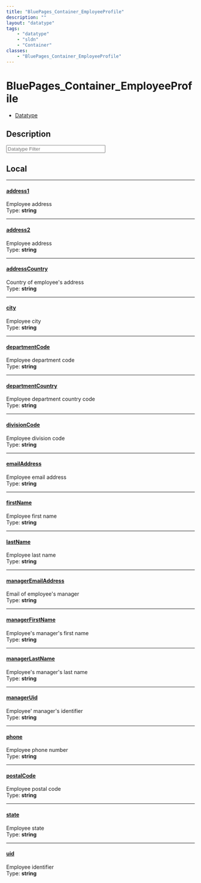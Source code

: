 ```yaml
---
title: "BluePages_Container_EmployeeProfile"
description: ""
layout: "datatype"
tags:
    - "datatype"
    - "sldn"
    - "Container"
classes:
    - "BluePages_Container_EmployeeProfile"
---
```


# BluePages_Container_EmployeeProfile
<div id='service-datatype'>
    <ul id='sldn-reference-tabs'>
        <li id='datatype'> <a href='/reference/datatypes/BluePages_Container_EmployeeProfile' >Datatype</a></li>
    </ul>
</div>

## Description 






<!-- Filer BEGIN -->
<div class="view-filters">
        <div class="clearfix">
            <div class="search-input-box">
                <input placeholder="Datatype Filter" onkeyup="titleSearch(inputId='prop-input', divId='properties', elementClass='prop-row')" 
                    type="text" id="prop-input" value="" size="30" maxlength="128" class="form-text">
            </div>
        </div>
</div>
<!-- Filer END -->

<div id="properties" class="content">
<div id="localProperties" class="prop-content" >

## Local
<div class="prop-row">

-----
[address1]: #address1
#### [address1]
Employee address   
<span class="type-label">Type: </span>**string**


</div>
<div class="prop-row">

-----
[address2]: #address2
#### [address2]
Employee address   
<span class="type-label">Type: </span>**string**


</div>
<div class="prop-row">

-----
[addressCountry]: #addresscountry
#### [addressCountry]
Country of employee's address   
<span class="type-label">Type: </span>**string**


</div>
<div class="prop-row">

-----
[city]: #city
#### [city]
Employee city   
<span class="type-label">Type: </span>**string**


</div>
<div class="prop-row">

-----
[departmentCode]: #departmentcode
#### [departmentCode]
Employee department code   
<span class="type-label">Type: </span>**string**


</div>
<div class="prop-row">

-----
[departmentCountry]: #departmentcountry
#### [departmentCountry]
Employee department country code   
<span class="type-label">Type: </span>**string**


</div>
<div class="prop-row">

-----
[divisionCode]: #divisioncode
#### [divisionCode]
Employee division code   
<span class="type-label">Type: </span>**string**


</div>
<div class="prop-row">

-----
[emailAddress]: #emailaddress
#### [emailAddress]
Employee email address   
<span class="type-label">Type: </span>**string**


</div>
<div class="prop-row">

-----
[firstName]: #firstname
#### [firstName]
Employee first name   
<span class="type-label">Type: </span>**string**


</div>
<div class="prop-row">

-----
[lastName]: #lastname
#### [lastName]
Employee last name   
<span class="type-label">Type: </span>**string**


</div>
<div class="prop-row">

-----
[managerEmailAddress]: #manageremailaddress
#### [managerEmailAddress]
Email of employee's manager   
<span class="type-label">Type: </span>**string**


</div>
<div class="prop-row">

-----
[managerFirstName]: #managerfirstname
#### [managerFirstName]
Employee's manager's first name   
<span class="type-label">Type: </span>**string**


</div>
<div class="prop-row">

-----
[managerLastName]: #managerlastname
#### [managerLastName]
Employee's manager's last name   
<span class="type-label">Type: </span>**string**


</div>
<div class="prop-row">

-----
[managerUid]: #manageruid
#### [managerUid]
Employee' manager's identifier   
<span class="type-label">Type: </span>**string**


</div>
<div class="prop-row">

-----
[phone]: #phone
#### [phone]
Employee phone number   
<span class="type-label">Type: </span>**string**


</div>
<div class="prop-row">

-----
[postalCode]: #postalcode
#### [postalCode]
Employee postal code   
<span class="type-label">Type: </span>**string**


</div>
<div class="prop-row">

-----
[state]: #state
#### [state]
Employee state   
<span class="type-label">Type: </span>**string**


</div>
<div class="prop-row">

-----
[uid]: #uid
#### [uid]
Employee identifier   
<span class="type-label">Type: </span>**string**


</div>
</div>
<!-- LOCAL PROPERTY END -->

</div>


